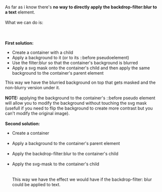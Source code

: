 As far as i know there's **no way to directly apply the backdrop-filter:blur to a text** element.<br></br>What we can do is: <br></br><br></br>
<strong>First solution:</strong><br>
<ul>
<li>Create a container with a child</li>
<li>Apply a background to it (or to its ::before pseudoelement)</li>
<li>Use the filter:blur so that the container's background is blurred</li>
<li>Apply a svg mask onto the container's child and then apply the same background to the container's parent element</li>
</ul>
This way we have the blurried background on top that gets masked and the non-blurry version under it.<br><br>
<strong>NOTE:</strong> applying the background to the container's ::before pseudo element will allow you to modify the background  without touching the svg mask (usefull if you need to flip the background to create more contrast but you can't modify the original image).<br><br>
<strong>Second solution:</strong><br>
<ul>
<li>Create a container</li><br>
<li>Apply a background to the container's parent element</li><br>
<li>Apply the backdrop-filter:blur to the container's child</li><br>
<li>Apply the svg-mask to the container's child</li><br><br>
This way we have the effect we would have if the backdrop-filter: blur could be applied to text.<br><br>
